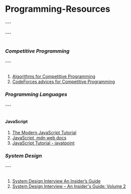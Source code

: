 # Programming-Resources
---<br><br>
---<br><br>
### _Competitive Programming_
---<br><br>
1. [Algorithms for Competitive Programming](https://cp-algorithms.com/)
2. [CodeForces advices for Competitive Programming](https://codeforces.com/catalog)

### _Programming Languages_
---<br><br>
#### JavaScript

1. [The Modern JavaScript Tutorial](https://javascript.info/)
2. [JavaScript, mdn web docs](https://developer.mozilla.org/en-US/docs/Web/JavaScript)
3. [JavaScript Tutorial - javatpoint](https://www.javatpoint.com/javascript-tutorial)

### _System Design_
---<br><br>
1. [System Design Interview An Insider’s Guide](http://library.lol/main/FE2692FB8EBDC7615BEAA437D454CC50)
2. [System Design Interview – An Insider's Guide: Volume 2](http://library.lol/main/826E4ABE0E70DBAE51FC27A21386F301)
